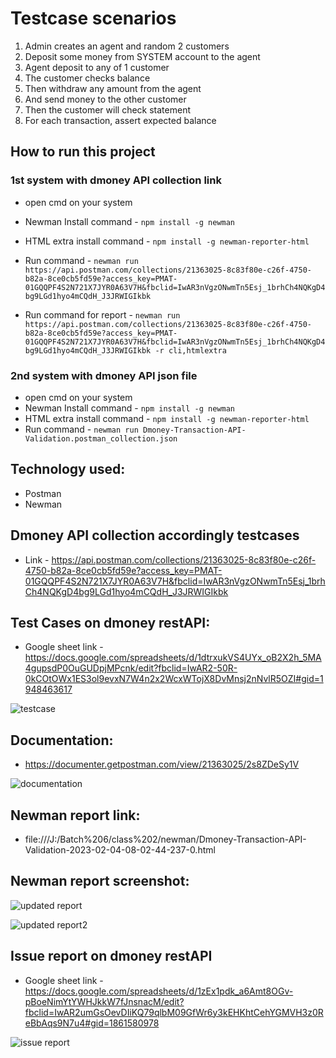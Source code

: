 
# Testcase scenarios
1. Admin creates an agent and random 2 customers
2. Deposit some money from SYSTEM account to the agent
3. Agent deposit to any of 1 customer
4. The customer checks balance
5. Then withdraw any amount from the agent
6. And send money to the other customer
7. Then the customer will check statement
8. For each transaction, assert expected balance

## How to run this project
### 1st system with dmoney API collection link
- open cmd on your system
- Newman Install command - ```npm install -g newman```
- HTML extra install command - ```npm install -g newman-reporter-html```
- Run command - ```newman run https://api.postman.com/collections/21363025-8c83f80e-c26f-4750-b82a-8ce0cb5fd59e?access_key=PMAT-01GQQPF4S2N721X7JYR0A63V7H&fbclid=IwAR3nVgzONwmTn5Esj_1brhCh4NQKgD4bg9LGd1hyo4mCQdH_J3JRWIGIkbk```

- Run command for report - ```newman run https://api.postman.com/collections/21363025-8c83f80e-c26f-4750-b82a-8ce0cb5fd59e?access_key=PMAT-01GQQPF4S2N721X7JYR0A63V7H&fbclid=IwAR3nVgzONwmTn5Esj_1brhCh4NQKgD4bg9LGd1hyo4mCQdH_J3JRWIGIkbk -r cli,htmlextra```

### 2nd system with dmoney API json file
- open cmd on your system
- Newman Install command - ```npm install -g newman```
- HTML extra install command - ```npm install -g newman-reporter-html```
- Run command - ```newman run Dmoney-Transaction-API-Validation.postman_collection.json```





## Technology used:
- Postman
- Newman

## Dmoney API collection accordingly testcases
- Link - https://api.postman.com/collections/21363025-8c83f80e-c26f-4750-b82a-8ce0cb5fd59e?access_key=PMAT-01GQQPF4S2N721X7JYR0A63V7H&fbclid=IwAR3nVgzONwmTn5Esj_1brhCh4NQKgD4bg9LGd1hyo4mCQdH_J3JRWIGIkbk


## Test Cases on dmoney restAPI:
  - Google sheet link - https://docs.google.com/spreadsheets/d/1dtrxukVS4UYx_oB2X2h_5MA4gupsdP0OuGUDpjMPcnk/edit?fbclid=IwAR2-50R-0kCOtOWx1ES3ol9evxN7W4n2x2WcxWTojX8DvMnsj2nNvlR5OZI#gid=1948463617
 
![testcase](https://user-images.githubusercontent.com/68238652/215250913-f0587a02-446f-4864-85c0-e54304d779fa.PNG)
 

## Documentation:
  - https://documenter.getpostman.com/view/21363025/2s8ZDeSy1V
  

  ![documentation](https://user-images.githubusercontent.com/68238652/215250938-e4b6b3af-bb05-42a0-a0a4-80c296c31893.PNG)


## Newman report link:
- file:///J:/Batch%206/class%202/newman/Dmoney-Transaction-API-Validation-2023-02-04-08-02-44-237-0.html

## Newman report screenshot: 

![updated report](https://user-images.githubusercontent.com/68238652/216757097-1b5a547c-be4a-435a-922c-cb53e2d11d44.PNG)

![updated report2](https://user-images.githubusercontent.com/68238652/216757110-9c3daf2c-eacc-4bfc-8bd0-101bab436546.PNG)




## Issue report on dmoney restAPI
- Google sheet link - https://docs.google.com/spreadsheets/d/1zEx1pdk_a6Amt8OGv-pBoeNimYtYWHJkkW7fJnsnacM/edit?fbclid=IwAR2umGsOevDIiKQ79qlbM09GfWr6y3kEHKhtCehYGMVH3z0ReBbAqs9N7u4#gid=1861580978 


![issue report](https://user-images.githubusercontent.com/68238652/215250959-8b209278-5c5d-4e7a-be25-7b7b4d9a3a18.PNG)



